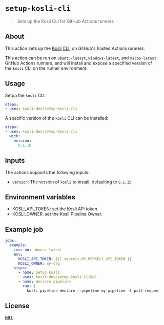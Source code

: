 # `setup-kosli-cli`

> Sets up the Kosli CLI for GitHub Actions runners

## About

This action sets up the [Kosli](https://kosli.com) [CLI](https://github.com/kosli-dev/cli), on GitHub's hosted Actions runners.

This action can be run on `ubuntu-latest`, `windows-latest`, and `macos-latest` GitHub Actions runners, 
and will install and expose a specified version of the `kosli` CLI on the runner environment.

## Usage

Setup the `kosli` CLI:

```yaml
steps:
- uses: kosli-dev/setup-kosli-cli
```

A specific version of the `kosli` CLI can be installed:

```yaml
steps:
- uses: kosli-dev/setup-kosli-cli
  with:
    version:
      0.1.10
```

## Inputs

The actions supports the following inputs:

- `version`: The version of `kosli` to install, defaulting to `0.1.15`

## Environment variables

- KOSLI_API_TOKEN: set the Kosli API token.
- KOSLI_OWNER: set the Kosli Pipeline Owner.

## Example job

```yaml
jobs:
  example:
    runs-on: ubuntu-latest
    env:
      KOSLI_API_TOKEN: ${{ secrets.MY_MERKELY_API_TOKEN }}
      KOSLI_OWNER: my-org
    steps:
      - name: Setup kosli
        uses: kosli-dev/setup-kosli-cli@v1
      - name: declare pipeline
        run: |
          kosli pipeline declare --pipeline my-pipeline -t pull-request,artifact,test
```

## License

[MIT](LICENSE).
